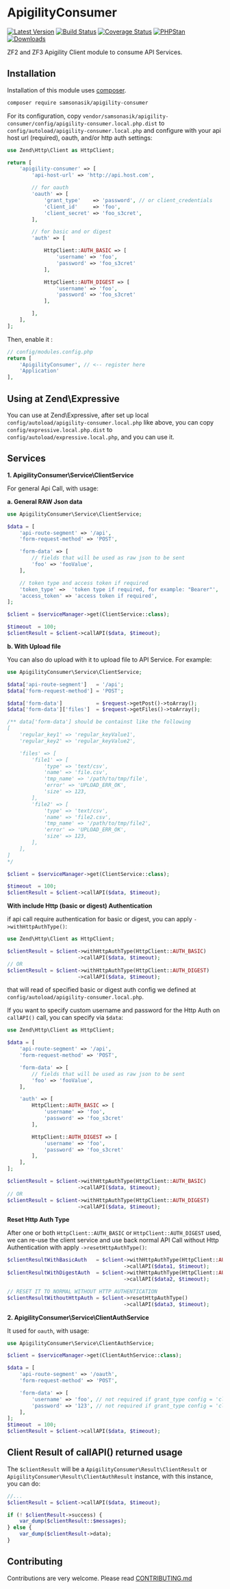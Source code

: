 ApigilityConsumer
=================

[![Latest Version](https://img.shields.io/github/release/samsonasik/ApigilityConsumer.svg?style=flat-square)](https://github.com/samsonasik/ApigilityConsumer/releases)
[![Build Status](https://travis-ci.org/samsonasik/ApigilityConsumer.svg?branch=master)](https://travis-ci.org/samsonasik/ApigilityConsumer)
[![Coverage Status](https://coveralls.io/repos/github/samsonasik/ApigilityConsumer/badge.svg?branch=master)](https://coveralls.io/github/samsonasik/ApigilityConsumer?branch=master)
[![PHPStan](https://img.shields.io/badge/PHPStan-enabled-brightgreen.svg?style=flat)](https://github.com/phpstan/phpstan)
[![Downloads](https://img.shields.io/packagist/dt/samsonasik/apigility-consumer.svg?style=flat-square)](https://packagist.org/packages/samsonasik/apigility-consumer)

ZF2 and ZF3 Apigility Client module to consume API Services.

Installation
------------

Installation of this module uses [composer](https://getcomposer.org/).

```sh
composer require samsonasik/apigility-consumer
```

For its configuration, copy `vendor/samsonasik/apigility-consumer/config/apigility-consumer.local.php.dist` to `config/autoload/apigility-consumer.local.php` and configure with your api host url (required), oauth, and/or http auth settings:

```php
use Zend\Http\Client as HttpClient;

return [
    'apigility-consumer' => [
        'api-host-url' => 'http://api.host.com',

        // for oauth
        'oauth' => [
            'grant_type'    => 'password', // or client_credentials
            'client_id'     => 'foo',
            'client_secret' => 'foo_s3cret',
        ],

        // for basic and or digest
        'auth' => [

            HttpClient::AUTH_BASIC => [
                'username' => 'foo',
                'password' => 'foo_s3cret'
            ],

            HttpClient::AUTH_DIGEST => [
                'username' => 'foo',
                'password' => 'foo_s3cret'
            ],

        ],
    ],
];
```

Then, enable it :
```php
// config/modules.config.php
return [
    'ApigilityConsumer', // <-- register here
    'Application'
],
```

Using at Zend\Expressive
------------------------
You can use at Zend\Expressive, after set up local `config/autoload/apigility-consumer.local.php` like above, you can copy `config/expressive.local.php.dist` to `config/autoload/expressive.local.php`, and you can use it.


Services
--------

**1. ApigilityConsumer\Service\ClientService**

For general Api Call, with usage:

**a. General RAW Json data**

```php
use ApigilityConsumer\Service\ClientService;

$data = [
    'api-route-segment' => '/api',
    'form-request-method' => 'POST',

    'form-data' => [
        // fields that will be used as raw json to be sent
        'foo' => 'fooValue',
    ],

    // token type and access token if required
    'token_type' =>  'token type if required, for example: "Bearer"',
    'access_token' => 'access token if required',
];

$client = $serviceManager->get(ClientService::class);

$timeout  = 100;
$clientResult = $client->callAPI($data, $timeout);
```

**b. With Upload file**

You can also do upload with it to upload file to API Service. For example:

```php
use ApigilityConsumer\Service\ClientService;

$data['api-route-segment']   = '/api';
$data['form-request-method'] = 'POST';

$data['form-data']           = $request->getPost()->toArray();
$data['form-data']['files']  = $request->getFiles()->toArray();

/** data['form-data'] should be containst like the following
[
    'regular_key1' => 'regular_keyValue1',
    'regular_key2' => 'regular_keyValue2',

    'files' => [
        'file1' => [
            'type' => 'text/csv',
            'name' => 'file.csv',
            'tmp_name' => '/path/to/tmp/file',
            'error' => 'UPLOAD_ERR_OK',
            'size' => 123,
        ],
        'file2' => [
            'type' => 'text/csv',
            'name' => 'file2.csv',
            'tmp_name' => '/path/to/tmp/file2',
            'error' => 'UPLOAD_ERR_OK',
            'size' => 123,
        ],
    ],
]
*/

$client = $serviceManager->get(ClientService::class);

$timeout  = 100;
$clientResult = $client->callAPI($data, $timeout);
```

**With include Http (basic or digest) Authentication**

if api call require authentication for basic or digest, you can apply `->withHttpAuthType()`:

```php
use Zend\Http\Client as HttpClient;

$clientResult = $client->withHttpAuthType(HttpClient::AUTH_BASIC)
                       ->callAPI($data, $timeout);
// OR
$clientResult = $client->withHttpAuthType(HttpClient::AUTH_DIGEST)
                       ->callAPI($data, $timeout);
```

that will read of specified basic or digest auth config we defined at `config/autoload/apigility-consumer.local.php`.

If you want to specify custom username and password for the Http Auth on `callAPI()` call, you can specify via `$data`:

```php
use Zend\Http\Client as HttpClient;

$data = [
    'api-route-segment' => '/api',
    'form-request-method' => 'POST',

    'form-data' => [
        // fields that will be used as raw json to be sent
        'foo' => 'fooValue',
    ],

    'auth' => [
        HttpClient::AUTH_BASIC => [
            'username' => 'foo',
            'password' => 'foo_s3cret'
        ],

        HttpClient::AUTH_DIGEST => [
            'username' => 'foo',
            'password' => 'foo_s3cret'
        ],
    ],
];

$clientResult = $client->withHttpAuthType(HttpClient::AUTH_BASIC)
                       ->callAPI($data, $timeout);
// OR
$clientResult = $client->withHttpAuthType(HttpClient::AUTH_DIGEST)
                       ->callAPI($data, $timeout);
```

**Reset Http Auth Type**

After one or both `HttpClient::AUTH_BASIC` or `HttpClient::AUTH_DIGEST` used, we can re-use the client service and use back normal API Call without Http Authentication with apply `->resetHttpAuthType()`:

```php
$clientResultWithBasicAuth   = $client->withHttpAuthType(HttpClient::AUTH_BASIC)
                                      ->callAPI($data1, $timeout);
$clientResultWithDigestAuth  = $client->withHttpAuthType(HttpClient::AUTH_DIGEST)
                                      ->callAPI($data2, $timeout);

// RESET IT TO NORMAL WITHOUT HTTP AUTHENTICATION
$clientResultWithoutHttpAuth = $client->resetHttpAuthType()
                                      ->callAPI($data3, $timeout);
```

**2. ApigilityConsumer\Service\ClientAuthService**

It used for `oauth`, with usage:

```php
use ApigilityConsumer\Service\ClientAuthService;

$client = $serviceManager->get(ClientAuthService::class);

$data = [
    'api-route-segment' => '/oauth',
    'form-request-method' => 'POST',

    'form-data' => [
        'username' => 'foo', // not required if grant_type config = 'client_credentials'
        'password' => '123', // not required if grant_type config = 'client_credentials'
    ],
];
$timeout  = 100;
$clientResult = $client->callAPI($data, $timeout);
```

Client Result of callAPI() returned usage
-----------------------------------------

The `$clientResult` will be a `ApigilityConsumer\Result\ClientResult` or `ApigilityConsumer\Result\ClientAuthResult` instance, with this instance, you can do:

```php
//...
$clientResult = $client->callAPI($data, $timeout);

if (! $clientResult->success) {
    var_dump($clientResult::$messages);
} else {
    var_dump($clientResult->data);
}
```

Contributing
------------
Contributions are very welcome. Please read [CONTRIBUTING.md](https://github.com/samsonasik/ApigilityConsumer/blob/master/CONTRIBUTING.md)
